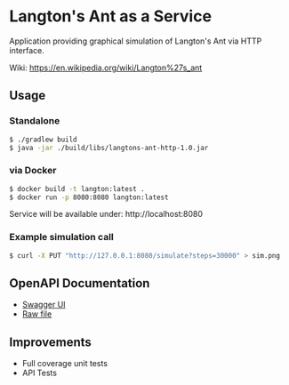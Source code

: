 # Langton's Ant as a Service
Application providing graphical simulation of Langton's Ant via HTTP interface.

Wiki: https://en.wikipedia.org/wiki/Langton%27s_ant

## Usage

### Standalone
```bash
$ ./gradlew build
$ java -jar ./build/libs/langtons-ant-http-1.0.jar
```

### via Docker
```bash
$ docker build -t langton:latest .
$ docker run -p 8080:8080 langton:latest
```

Service will be available under: http://localhost:8080

### Example simulation call
```bash
$ curl -X PUT "http://127.0.0.1:8080/simulate?steps=30000" > sim.png
```

## OpenAPI Documentation
- [Swagger UI](http://petstore.swagger.io/?url=https://raw.githubusercontent.com/gogus/langton/master/doc/openapi.yml)
- [Raw file](https://github.com/gogus/langton/blob/master/doc/openapi.yml)

## Improvements
- Full coverage unit tests
- API Tests